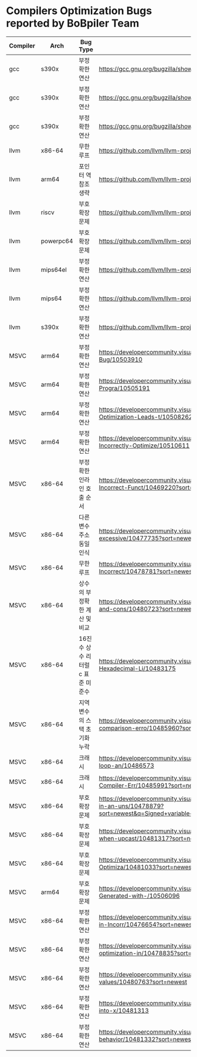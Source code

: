 # Compilers Optimization Bugs reported by BoBpiler Team


| Compiler | Arch | Bug Type | Link |
| -------- | ------------ | -------- | ---- |
| gcc | s390x | 부정확한 연산 | https://gcc.gnu.org/bugzilla/show_bug.cgi?id=112112 |
| gcc | s390x | 부정확한 연산 | https://gcc.gnu.org/bugzilla/show_bug.cgi?id=112274 |
| gcc | s390x | 부정확한 연산 | https://gcc.gnu.org/bugzilla/show_bug.cgi?id=112329 |
| llvm | x86-64 | 무한 루프 | https://github.com/llvm/llvm-project/issues/66307 |
| llvm | arm64 | 포인터 역참조 생략 | https://github.com/llvm/llvm-project/issues/69294 |
| llvm | riscv | 부호 확장 문제 | https://github.com/llvm/llvm-project/issues/68855 |
| llvm | powerpc64 | 부호 확장 문제 | https://github.com/llvm/llvm-project/issues/71030 |
| llvm | mips64el | 부정확한 연산 | https://github.com/llvm/llvm-project/issues/69328 |
| llvm | mips64 | 부정확한 연산 | https://github.com/llvm/llvm-project/issues/70495 |
| llvm | s390x | 부정확한 연산 | https://github.com/llvm/llvm-project/issues/72018 |
| MSVC | arm64 | 부정확한 연산 | https://developercommunity.visualstudio.com/t/C-ARM64-Optimization-Bug/10503910 |
| MSVC | arm64 | 부정확한 연산 | https://developercommunity.visualstudio.com/t/Inconsistent-Outputs-in-ARM64-C-Progra/10505191 |
| MSVC | arm64 | 부정확한 연산 | https://developercommunity.visualstudio.com/t/ARM64-MSVC-Compiler-Optimization-Leads-t/10508262 |
| MSVC | arm64 | 부정확한 연산 | https://developercommunity.visualstudio.com/t/MSVC-ARM64-Compiler-Incorrectly-Optimize/10510611 |
| MSVC | x86-64 | 부정확한 인라인 호출 순서 | https://developercommunity.visualstudio.com/t/O1-Optimization-Leads-to-Incorrect-Funct/10469220?sort=newest |
| MSVC | x86-64 | 다른 변수 주소 동일 인식 | https://developercommunity.visualstudio.com/t/Memory-reference-error-due-to-excessive/10477735?sort=newest&page=1 |
| MSVC | x86-64 | 무한 루프 | https://developercommunity.visualstudio.com/t/Optimization-Levels-O1-O2-Ox-Incorrect/10478781?sort=newest |
| MSVC | x86-64 | 상수의 부정확한 계산 및 비교 | https://developercommunity.visualstudio.com/t/Incorrectly-compiled-comparison-and-cons/10480723?sort=newest |
| MSVC | x86-64 | 16진수 상수 리터럴 c 표준 미준수 | https://developercommunity.visualstudio.com/t/cl-Compiler-Misinterprets-Hexadecimal-Li/10483175 |
| MSVC | x86-64 | 지역 변수의 스택 초기화 누락 | https://developercommunity.visualstudio.com/t/Function-pointer-address-comparison-erro/10485960?sort=newest |
| MSVC | x86-64 | 크래시 | https://developercommunity.visualstudio.com/t/Internal-Compiler-Error-with-for-loop-an/10486573 |
| MSVC | x86-64 | 크래시 | https://developercommunity.visualstudio.com/t/fatal-error-C1001:-Internal-Compiler-Err/10485991?sort=newest |
| MSVC | x86-64 | 부호 확장 문제 | https://developercommunity.visualstudio.com/t/Signed-variable-value-extended-in-an-uns/10478879?sort=newest&q=Signed+variable+value+extended+in+an+unsigned+manner&page=3 |
| MSVC | x86-64 | 부호 확장 문제 | https://developercommunity.visualstudio.com/t/Incorrect-unsigned-extension-when-upcast/10481317?sort=newest |
| MSVC | x86-64 | 부호 확장 문제 | https://developercommunity.visualstudio.com/t/Impact-of-printf-on-CL-Compiler-Optimiza/10481033?sort=newest |
| MSVC | arm64 | 부호 확장 문제 | https://developercommunity.visualstudio.com/t/Incorrect-Assembly-Code-Generated-with-/10506096 |
| MSVC | x86-64 | 부정확한 연산 | https://developercommunity.visualstudio.com/t/O2-and-Ox-Optimizations-Result-in-Incorr/10476654?sort=newest |
| MSVC | x86-64 | 부정확한 연산 | https://developercommunity.visualstudio.com/t/Integer-overflow-due-to-optimization-in/10478835?sort=newest |
| MSVC | x86-64 | 부정확한 연산 | https://developercommunity.visualstudio.com/t/Comparison-of-incorrect-register-values/10480763?sort=newest |
| MSVC | x86-64 | 부정확한 연산 | https://developercommunity.visualstudio.com/t/It-optimizes-the-and-operation-into-x/10481313 |
| MSVC | x86-64 | 부정확한 연산 | https://developercommunity.visualstudio.com/t/Compiler-bug-causing-unknown-behavior/10481332?sort=newest |